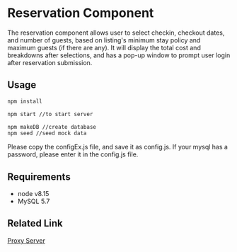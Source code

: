 # Reservation Component

The reservation component allows user to select checkin, checkout dates, and number of guests, based on listing's minimum stay policy and maximum guests (if there are any). It will display the total cost and breakdowns after selections, and has a pop-up window to prompt user login after reservation submission.


## Usage
```bash
npm install

npm start //to start server

npm makeDB //create database
npm seed //seed mock data
```
Please copy the configEx.js file, and save it as config.js. If your mysql has a password, please enter it in the config.js file.

## Requirements
* node v8.15
* MySQL 5.7

## Related Link
[Proxy Server](https://github.com/Air6n6/ProxyServer-Jessica/tree/master/proxy)
